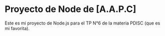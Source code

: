 # Proyecto de Node de [A.A.P.C]

Este es mi proyecto de Node.js para el TP N°6 de la materia PDISC (que es mi favorita).